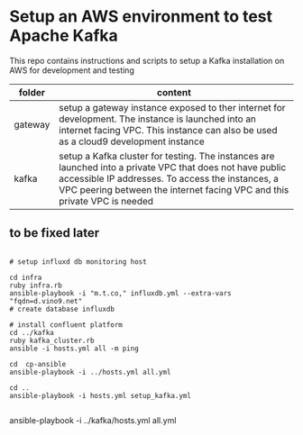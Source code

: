 # Setup an AWS environment to test Apache Kafka

This repo contains instructions and scripts to setup a Kafka installation on AWS for development and testing


| folder | content |
|----| --- |
| gateway | setup a gateway instance exposed to ther internet for development. The instance is launched into an internet facing  VPC. This instance can also be used as a cloud9 development instance |
| kafka | setup a Kafka cluster for testing. The instances are launched into a private VPC that does not have public accessible IP addresses. To access the instances, a VPC peering between the internet facing VPC and this private VPC is needed|


## to be fixed later
```shell

# setup influxd db monitoring host

cd infra
ruby infra.rb
ansible-playbook -i "m.t.co," influxdb.yml --extra-vars "fqdn=d.vino9.net"
# create database influxdb

# install confluent platform
cd ../kafka
ruby kafka_cluster.rb
ansible -i hosts.yml all -m ping

cd  cp-ansible
ansible-playbook -i ../hosts.yml all.yml

cd ..
ansible-playbook -i hosts.yml setup_kafka.yml


```
ansible-playbook -i ../kafka/hosts.yml all.yml
